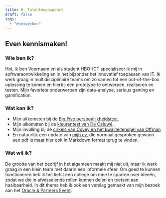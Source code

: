 ```yaml
---
title: 0. Talentenpaspoort
draft: false
tags:
  - "#netwerken"
---
```

## Even kennismaken!
### Wie ben ik?
Hoi, ik ben Voornaam en als student HBO-ICT specialiseer ik mij in softwareontwikkeling en in het bijzonder het innovatief toepassen van IT. Ik werk graag in multidisciplinaire teams om zo samen tot een out-of-the-box oplossing te komen en hierbij een prototype te ontwerpen, realiseren en testen. Mijn favoriete onderwerpen zijn data-analyse, serious gaming en gamification.
### Wat kan ik?
- Mijn uitkomsten bij de [Big Five persoonlijkheidstest](PD1).
- Mijn uikomsten bij de [kleurentest van De Caluwé](PD3).
- Mijn invulling bij de [cirkels van Covey en het kwaliteitenspel van Offman](PD4)
- En natuurlijk een update van [mijn cv](CV), die normaal gesproken gewoon een pdf is maar hier ook in Markdown format terug te vinden.
### Wat wil ik?
De grootte van het bedrijf in het algemeen maakt mij niet uit, maar ik werk graag in een klein team met daarin een informele sfeer. Om goed te kunnen functioneren heb ik het liefst een college om mee te sparren over ideeën, zodat we die in afwisselende rollen kunnen delen en toetsen aan haalbaarheid.
In dit thema heb ik ook een verslag gemaakt van mijn bezoek aan het [Oracle & Partners Event](PD2).
